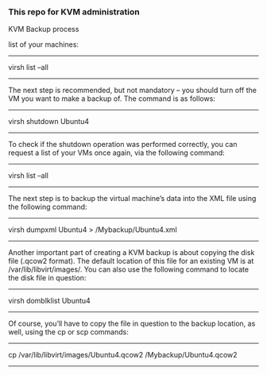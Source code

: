 ### This repo for KVM administration

KVM Backup process

list of your machines:
***
virsh list –all
***
The next step is recommended, but not mandatory – you should turn off the VM you want to make a backup of. The command is as follows:
***
virsh shutdown Ubuntu4
***
To check if the shutdown operation was performed correctly, you can request a list of your VMs once again, via the following command:
***
 virsh list –all
 ***
 The next step is to backup the virtual machine’s data into the XML file using the following command:
 ***
  virsh dumpxml Ubuntu4 > /Mybackup/Ubuntu4.xml
 ***
 Another important part of creating a KVM backup is about copying the disk file (.qcow2 format). The default location of this file for an existing VM is at /var/lib/libvirt/images/. You can also use the following command to locate the disk file in question:
 ***
 virsh domblklist Ubuntu4
 ***
 Of course, you’ll have to copy the file in question to the backup location, as well, using the cp or scp commands:
 ***
 cp /var/lib/libvirt/images/Ubuntu4.qcow2 /Mybackup/Ubuntu4.qcow2
 ***
 
